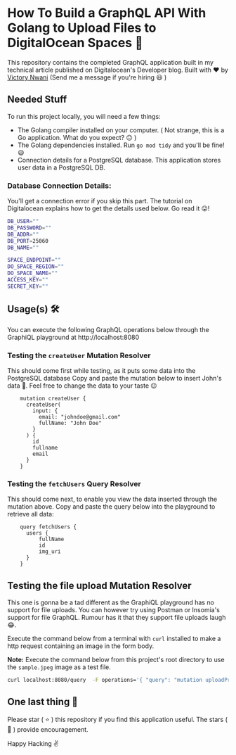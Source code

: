 # How To Build a GraphQL API With Golang to Upload Files to DigitalOcean Spaces 🚀
This repository contains the completed GraphQL application built in my technical article published on Digitalocean's Developer blog.
Built with ❤️ by [Victory Nwani](https://www.linkedin.com/in/victory-nwani-b820b2157/) (Send me a message if you're hiring 😃 )

## Needed Stuff

To run this project locally, you will need a few things: 
- The Golang compiler installed on your computer. ( Not strange, this is a Go application. What do you expect?  😐 )
- The Golang dependencies installed. Run `go mod tidy` and you'll be fine! 😃
- Connection details for a PostgreSQL database. This application stores user data in a PostgreSQL DB.

### Database Connection Details:
You'll get a connection error if you skip this part.
The tutorial on Digitalocean explains how to get the details used below. Go read it 😛!

```bash
DB_USER=""
DB_PASSWORD=""
DB_ADDR=""
DB_PORT=25060
DB_NAME=""

SPACE_ENDPOINT=""
DO_SPACE_REGION=""
DO_SPACE_NAME=""
ACCESS_KEY=""
SECRET_KEY=""
```

## Usage(s) 🛠

You can execute the following GraphQL operations below through the GraphiQL playground at http://localhost:8080

### Testing the `createUser` Mutation Resolver 

This should come first while testing, as it puts some data into the PostgreSQL database
Copy and paste the mutation below to insert John's data 👨. Feel free to change the data to your taste 😉

```gql
    mutation createUser {
      createUser(
        input: {
          email: "johndoe@gmail.com"
          fullName: "John Doe"
        }
      ) {
        id
        fullname
        email
      }
    }
```

### Testing the `fetchUsers` Query Resolver 

This should come next, to enable you view the data inserted through the mutation above. 
Copy and paste the query below into the playground to retrieve all data:

```gql
    query fetchUsers {
      users {
          fullName
          id
          img_uri
      }
    }
```


## Testing the file upload Mutation Resolver
This one is gonna be a tad different as the GraphiQL playground has no support for file uploads.
You can however try using Postman or Insomia's support for file GraphQL. Rumour has it that they support file uploads laugh 😂. 

Execute the command below from a terminal with `curl` installed to make a http request containing an image in the form body.

**Note:** Execute the command below from this project's root directory to use the `sample.jpeg` image as a test file.

```bash
curl localhost:8080/query  -F operations='{ "query": "mutation uploadProfileImage($image: Upload! $userId : String!) { uploadProfileImage(input: { file: $image  userId : $userId}) }", "variables": { "image": null, "userId" : "121212" } }' -F map='{ "0": ["variables.image"] }'  -F 0=@sample.jpeg
```

## One last thing 🤫 

Please star ( ⭐️ ) this repository if you find this application useful. The stars ( 🌟 ) provide encouragement. 

Happy Hacking ✌️
